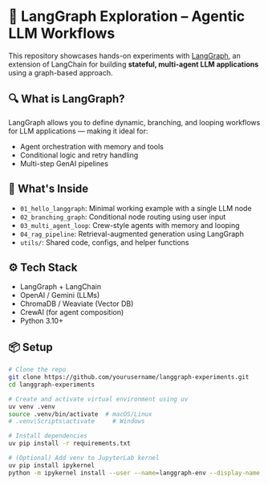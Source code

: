 # 🧠 LangGraph Exploration – Agentic LLM Workflows

This repository showcases hands-on experiments with [LangGraph](https://github.com/langchain-ai/langgraph), an extension of LangChain for building **stateful, multi-agent LLM applications** using a graph-based approach.

## 🔍 What is LangGraph?
LangGraph allows you to define dynamic, branching, and looping workflows for LLM applications — making it ideal for:
- Agent orchestration with memory and tools
- Conditional logic and retry handling
- Multi-step GenAI pipelines

## 🚀 What's Inside
- `01_hello_langgraph`: Minimal working example with a single LLM node
- `02_branching_graph`: Conditional node routing using user input
- `03_multi_agent_loop`: Crew-style agents with memory and looping
- `04_rag_pipeline`: Retrieval-augmented generation using LangGraph
- `utils/`: Shared code, configs, and helper functions

## ⚙️ Tech Stack
- LangGraph + LangChain
- OpenAI / Gemini (LLMs)
- ChromaDB / Weaviate (Vector DB)
- CrewAI (for agent composition)
- Python 3.10+

## 📦 Setup

```bash
# Clone the repo
git clone https://github.com/yourusername/langgraph-experiments.git
cd langgraph-experiments

# Create and activate virtual environment using uv
uv venv .venv
source .venv/bin/activate  # macOS/Linux
# .venv\Scripts\activate     # Windows

# Install dependencies
uv pip install -r requirements.txt

# (Optional) Add venv to JupyterLab kernel
uv pip install ipykernel
python -m ipykernel install --user --name=langgraph-env --display-name "LangGraph (uv venv)"
